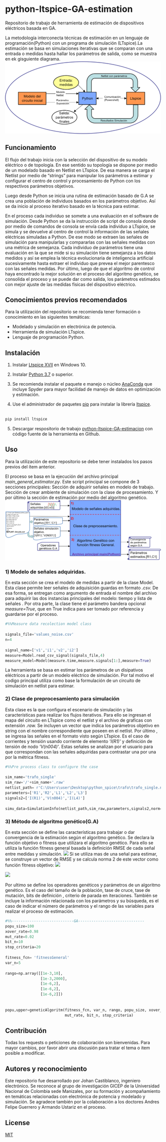 # python-ltspice-GA-estimation
Repositorio de trabajo de herramienta de estimación de dispositivos eléctricos basada en GA.

 La metodología interconecta técnicas de estimación en un lenguaje de programación(Python) con un programa de simulación (LTspice).La  estimación se basa en simulaciones iterativas que se comparan con una entrada o medidas hasta hallar los parámetros de salida, como se muestra en ek gisguiente diagrama.
![diagrama funcionamiento ](herramienta_manual_resumen.png)

## Funcionamiento

El flujo del trabajo inicia con la selección del dispositivo de su modelo eléctrico o de topología. En ese sentido su topología se dispone por medio de un modelado basado en Netlist en LTspice. De esa manera se carga el Netlist por medio de “strings” para manipular los parámetros a estimar y configurar el centro de control y procesamiento de Python con los respectivos parámetros objetivos.

Luego desde Python se inicia una rutina de estimación basado de G.A se crea una población de individuos basados en los parámetros objetivo. Así se da inicio al proceso iterativo basado en la técnica para estimar.

 En el proceso cada individuo se somete a una evaluación en el software de simulación. Desde Python se da la instrucción de script de consola donde por medio de comandos de consola se envía cada individuo a LTspice, se simula y se devuelve al centro de control la información de las señales eléctricas simuladas a Python. De ese modo se extraen las señales de simulación para manipularlas y compararlas con las señales medidas con una métrica de semejanza.
Cada individuo de parámetros tiene una evaluación en la que se mide si su simulación tiene semejanza a los datos medidos y así se emplea la técnica evolucionaria de inteligencia artificial sucesivamente hasta extraer el individuo que prevea el mejor parentesco con las señales medidas.
 Por último, luego de que el algoritmo de control haya encontrado la mejor solución en el proceso del algoritmo genético, se consolida el proceso y se puede dar como salida, los parámetros estimados con mejor ajuste de las medidas físicas del dispositivo eléctrico.

## Conocimientos previos recomendados

Para la utilización del repositorio se recomienda tener formación o conocimiento en las siguientes temáticas:
- Modelado y simulación en electrónica de potencia.
- Herramienta de simulación LTspice.
- Lenguaje de programación Python.

## Instalación


1. Instalar [Ltspice XVII](https://www.analog.com/en/design-center/design-tools-and-calculators/ltspice-simulator.html) en Windows 10.

2. Instalar [Python 3.7](https://www.python.org/downloads/) o superior.

3. Se recomienda instalar el paquete e manejo o núcleo [AnaConda](https://docs.anaconda.com/anaconda/install/windows/) que incluye Spyder para mayor facilidad de manejo de datos en optimización y estimación. 

4. Use el administrador de paquetes  [pip](https://pip.pypa.io/en/stable/) para instalar la librería [ltspice](https://pypi.org/project/ltspice/).

```bash

pip install ltspice
```

5. Descargar respositorio de trabajo [python-ltspice-GA-estimacion](https://github.com/johanv26/python_ltspice_GA_estimation) con código fuente de la herramienta en Github.


## Uso

Para la utilización de este repositorio se debe tener instalados los pasos previos del ítem anterior.

El proceso se basa en la ejecución del archivo principal *main_general_estimator.py*. Este script principal se compone de 3 secciones principales: Sección de adquirir señales en modelo de trabajo. Sección de crear ambiente de simulación con la clase de procesamiento. Y por último la sección de estimación por medio del algoritmo genético.
![diagrama utlizacion codigo principal](esquema_manual_herramienta.png)
### 1) Modelo de señales adquiridas.
En esta sección se crea el modelo de medidas a partir de la clase Model. Esta clase permite leer señales de adquisición guardas en formato *.csv.*  De esa forma, se entregan como argumento de entrada el nombre del archivo para adquirir las dos instancias principales del modelo: tiempo y lista de señales . Por otra parte, la clase tiene el parámetro bandera opcional  *measure=True*, que en True indica para ser tomado por referencia y guardarse por el proceso.
```python
#%%Measure data recolection model class

signals_file='values_noise.csv'
n=4

signal_name=['v1','i1','v2','i2']
measure=Model.read_csv_signal(signals_file,4)
measure_model=Model(measure.time,measure.signals[1:],measure=True)
```
La herramienta se basa en estimar los parámetros de un disipativos eléctricos a partir de un modelo eléctrico de simulación.
Por tal motivo el codigo principal utiliza como base la formulación de un circuito de simulación en netlist para estimar. 

### 2) Clase de preprocesamiento  para simulación
Esta clase es la que configura el escenario de simulación y las características para realizar los flujos iterativos. Para ello se ingresan el mapa del circuito en LTspice como el netlist y el archivo de graficas con extensión *.raw.* Se incluyen un vector que indica los parámetros objetivo en string con el nombre correspondiente que poseen en el netlist. Por último , se ingresa las señales en el formato visto según LTspice. Es el caso de corrientes y tensión usando corriente de elemento *'I(R1)'* y definición de tensión de nodo *'V(n004)'*. Estas señales se analizan por el usuario para que correspondan con las señales adquiridas para contrastar una por una por la métrica fitness.
```python
#%%Pre process class to configure the case

sim_name='trafo_single'
sim_raw='/'+sim_name+'.raw'
netlist_path= r'C:\Users\user\Desktop\python_spice\trafo\trafo_single.net'
parameters=['R1','R2','L1','L2','L3']
signals2=['I(R1)','V(n004)','I(L4)']

simu_data=SimulationInfo(netlist_path,sim_raw,parameters,signals2,norm=True)
```

### 3) Método de algoritmo genético(G.A) 
En esta sección se define las características para trabajar o dar convergencia de la estimación según el algoritmo genético.
Se declara la función objetivo o fitness que utilizara el algoritmo genético. Para ello se utiliza la función fitness general basada la definición RMSE de cada señal entre medidas y simulación. 
<img src="https://latex.codecogs.com/svg.latex?\Large&space;RMSE=\sqrt{\frac{1}{n}\sum_{i=1}^{n}(\hat{Y}_i-Y_i)^2}"  />
Si se utiliza mas de una señal para estimar, se construye un vector de RMSE y se calcula norma 2 de este vector como función fitness objetivo:
<img src="https://latex.codecogs.com/svg.latex?\Large&space;vector_{RMSE}=[RMSE_1,RMSE_2,RMSE_3,...,RMSE_m]"  />

<img src="https://latex.codecogs.com/svg.latex?\Large&space;fitness_{RMSE}=||vector_{RMSE}||=\sqrt{\sum_{j=1}^{m}RMSE_j^2}"  />

Por ultimo se define los operadores genéticos y parámetros de un algoritmo genético. Es el caso del tamaño de la población, tase de cruce, tase de mutación, bits de definición , criterio de parada en iteraciones. También se incluye la información relacionada con los parámetros y su búsqueda, es el caso de indicar el número de parámetros y el rango de las variables para realizar el proceso de estimación.






```python
#%%----------------------------GA------------------------------
popu_size=100
xover_rate=0.98
mut_rate=0.02
bit_n=10
stop_criteria=20

fitness_fcn= 'fitnessGeneral'
var_n=5

rango=np.array([[1e-3,10],
                [1e-3,2000],
                [1e-6,2],
                [1e-6,2],
                [1e-6,2]])


popu,upper=geneticAlgoritm(fitness_fcn, var_n, rango, popu_size, xover_rate,
                           mut_rate, bit_n, stop_criteria)
```
## Contribución
Todas los requests o peticiones de colaboración son bienvenidas. Para mayor cambios, por favor abrir una discusión para tratar el tema o item posible a modificar.

## Autores y reconocimiento
Este repositorio fue desarrollado por Johan Castiblanco, ingeniero electrónico. Se reconoce al grupo de investigación GICEP de la Universidad Nacional de Colombia sede Manizales, por su formación y acompañamiento en temáticas relacionadas con electrónica de potencia y modelado y simulación. 
Se agradece también por la  colaboración a los doctores Andres Felipe Guerrero y Armando Ustariz en el proceso.

## License
[MIT](https://choosealicense.com/licenses/mit/)
